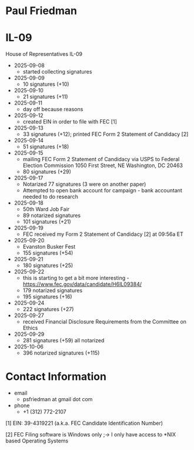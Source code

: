 # Paul Friedman

# IL-09
House of Representatives IL-09

* 2025-09-08
  * started collecting signatures
* 2025-09-09
  * 10 signatures (+10)
* 2025-09-10
  * 21 signatures (+11)
* 2025-09-11
  * day off because reasons
* 2025-09-12
  * created EIN in order to file with FEC [1]
* 2025-09-13
  * 33 signatures (+12); printed FEC Form 2 Statement of Candidacy [2]
* 2025-09-14
  * 51 signatures (+18)
* 2025-09-15
  * mailing FEC Form 2 Statement of Candidacy via USPS to Federal Election Commission 1050 First Street, NE Washington, DC 20463
  * 80 signatures (+29)
* 2025-09-17
  * Notarized 77 signatures (3 were on another paper)
  * Attempted to open bank account for campaign - bank accountant needed to do research
* 2025-09-18
  * 50th Ward Job Fair
  * 89 notarized signatures
  * 101 signatures (+21)
* 2025-09-19
  * FEC received my Form 2 Statement of Candidacy [2] at 09:56a ET
* 2025-09-20
  * Evanston Busker Fest
  * 155 signatures (+54)
* 2025-09-21
  * 180 signatures (+25)
* 2025-09-22
  * this is starting to get a bit more interesting - https://www.fec.gov/data/candidate/H6IL09384/
  * 179 notarized signatures
  * 195 signatures (+16)
* 2025-09-24
  * 222 signatures (+27)
* 2025-09-27
  * received Financial Disclosure Requirements from the Committee on Ethics   
* 2025-09-29
  * 281 signatures (+59) all notarized  
* 2025-10-06
  * 396 notarized signatures (+115)

# Contact Information

* email
  * psfriedman at gmail dot com
* phone
  * +1 (312) 772-2107


[1] EIN: 39-4319221 (a.k.a. FEC Candidate Identification Number)

[2] FEC Filing software is Windows only ;-> I only have access to *NIX based Operating Systems
